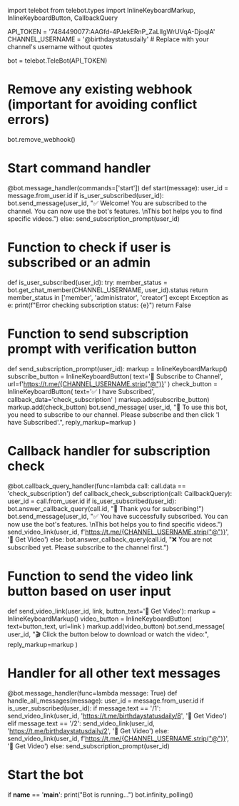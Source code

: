 import telebot
from telebot.types import InlineKeyboardMarkup, InlineKeyboardButton, CallbackQuery

API_TOKEN = '7484490077:AAGfd-4PJekERnP_ZaLlIgWrUVqA-DjoqlA'
CHANNEL_USERNAME = '@birthdaystatusdaily'  # Replace with your channel's username without quotes

bot = telebot.TeleBot(API_TOKEN)

# Remove any existing webhook (important for avoiding conflict errors)
bot.remove_webhook()

# Start command handler
@bot.message_handler(commands=['start'])
def start(message):
    user_id = message.from_user.id
    if is_user_subscribed(user_id):
        bot.send_message(user_id, "✅ Welcome! You are subscribed to the channel. You can now use the bot's features. \nThis bot helps you to find specific videos.")
    else:
        send_subscription_prompt(user_id)

# Function to check if user is subscribed or an admin
def is_user_subscribed(user_id):
    try:
        member_status = bot.get_chat_member(CHANNEL_USERNAME, user_id).status
        return member_status in ['member', 'administrator', 'creator']
    except Exception as e:
        print(f"Error checking subscription status: {e}")
        return False

# Function to send subscription prompt with verification button
def send_subscription_prompt(user_id):
    markup = InlineKeyboardMarkup()
    subscribe_button = InlineKeyboardButton(
        text='📢 Subscribe to Channel', 
        url=f'https://t.me/{CHANNEL_USERNAME.strip("@")}'
    )
    check_button = InlineKeyboardButton(
        text='✅ I have Subscribed', 
        callback_data='check_subscription'
    )
    markup.add(subscribe_button)
    markup.add(check_button)
    bot.send_message(
        user_id,
        "🔔 To use this bot, you need to subscribe to our channel. Please subscribe and then click 'I have Subscribed'.",
        reply_markup=markup
    )

# Callback handler for subscription check
@bot.callback_query_handler(func=lambda call: call.data == 'check_subscription')
def callback_check_subscription(call: CallbackQuery):
    user_id = call.from_user.id
    if is_user_subscribed(user_id):
        bot.answer_callback_query(call.id, "🎉 Thank you for subscribing!")
        bot.send_message(user_id, "✅ You have successfully subscribed. You can now use the bot's features. \nThis bot helps you to find specific videos.")
        send_video_link(user_id, f'https://t.me/{CHANNEL_USERNAME.strip("@")}', '🎥 Get Video')
    else:
        bot.answer_callback_query(call.id, "❌ You are not subscribed yet. Please subscribe to the channel first.")

# Function to send the video link button based on user input
def send_video_link(user_id, link, button_text='🎥 Get Video'):
    markup = InlineKeyboardMarkup()
    video_button = InlineKeyboardButton(
        text=button_text, 
        url=link
    )
    markup.add(video_button)
    bot.send_message(
        user_id,
        "🎬 Click the button below to download or watch the video:",
        reply_markup=markup
    )

# Handler for all other text messages
@bot.message_handler(func=lambda message: True)
def handle_all_messages(message):
    user_id = message.from_user.id
    if is_user_subscribed(user_id):
        if message.text == '/1':
            send_video_link(user_id, 'https://t.me/birthdaystatusdaily/8', '🎥 Get Video')
        elif message.text == '/2':
            send_video_link(user_id, 'https://t.me/birthdaystatusdaily/2', '🎥 Get Video')
        else:
            send_video_link(user_id, f'https://t.me/{CHANNEL_USERNAME.strip("@")}', '🎥 Get Video')
    else:
        send_subscription_prompt(user_id)

# Start the bot
if __name__ == '__main__':
    print("Bot is running...")
    bot.infinity_polling()
